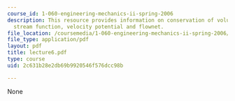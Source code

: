```yaml
---
course_id: 1-060-engineering-mechanics-ii-spring-2006
description: This resource provides information on conservation of volume for a streamtube,
  stream function, velocity potential and flownet.
file_location: /coursemedia/1-060-engineering-mechanics-ii-spring-2006/2c631b28e2db69b9920546f576dcc98b_lecture6.pdf
file_type: application/pdf
layout: pdf
title: lecture6.pdf
type: course
uid: 2c631b28e2db69b9920546f576dcc98b

---
```

None